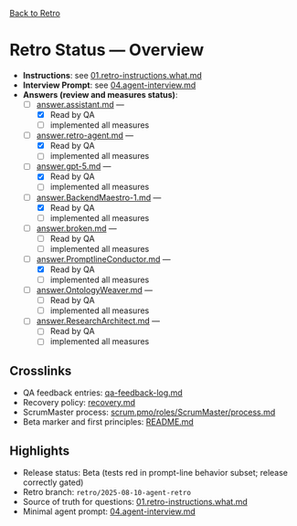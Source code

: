 [Back to Retro](../)

# Retro Status — Overview

- **Instructions**: see [01.retro-instructions.what.md](./01.retro-instructions.what.md)
- **Interview Prompt**: see [04.agent-interview.md](./04.agent-interview.md)
- **Answers (review and measures status)**:
  - [ ] [answer.assistant.md](./answer.assistant.md) — 
    - [x] Read by QA
    - [ ] implemented all measures
  - [ ] [answer.retro-agent.md](./answer.retro-agent.md) — 
    - [x] Read by QA
    - [ ] implemented all measures
  - [ ] [answer.gpt-5.md](./answer.gpt-5.md) — 
    - [x] Read by QA
    - [ ] implemented all measures
  - [ ] [answer.BackendMaestro-1.md](./answer.BackendMaestro-1.md) — 
    - [x] Read by QA
    - [ ] implemented all measures
  - [ ] [answer.broken.md](./answer.broken.md) — 
    - [ ] Read by QA
    - [ ] implemented all measures
  - [ ] [answer.PromptlineConductor.md](./answer.PromptlineConductor.md) — 
    - [x] Read by QA
    - [ ] implemented all measures
  - [ ] [answer.OntologyWeaver.md](./answer.OntologyWeaver.md) — 
    - [ ] Read by QA
    - [ ] implemented all measures
  - [ ] [answer.ResearchArchitect.md](./answer.ResearchArchitect.md) — 
    - [ ] Read by QA
    - [ ] implemented all measures

## Crosslinks
- QA feedback entries: [qa-feedback-log.md](../../../../qa-feedback-log.md)
- Recovery policy: [recovery.md](../../../../recovery.md)
- ScrumMaster process: [scrum.pmo/roles/ScrumMaster/process.md](../../../roles/ScrumMaster/process.md)
- Beta marker and first principles: [README.md](../../../../README.md)

## Highlights
- Release status: Beta (tests red in prompt-line behavior subset; release correctly gated)
- Retro branch: `retro/2025-08-10-agent-retro`
- Source of truth for questions: [01.retro-instructions.what.md](./01.retro-instructions.what.md)
- Minimal agent prompt: [04.agent-interview.md](./04.agent-interview.md)


